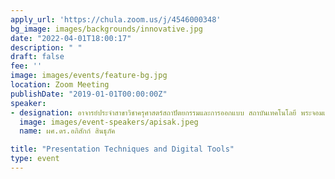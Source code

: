 ```yaml
---
apply_url: 'https://chula.zoom.us/j/4546000348'
bg_image: images/backgrounds/innovative.jpg
date: "2022-04-01T18:00:17"
description: " "
draft: false
fee: ''
image: images/events/feature-bg.jpg
location: Zoom Meeting
publishDate: "2019-01-01T00:00:00Z"
speaker:
- designation: อาจารย์ประจำสาขาวิชาครุศาสตร์สถาปัตยกรรมและการออกแบบ สถาบันเทคโนโลยี พระจอมเกล้าเจ้าคุณทหารลาดกระบัง
  image: images/event-speakers/apisak.jpeg
  name: ผศ.ดร.อภิสักก์ สินธุภัค

title: "Presentation Techniques and Digital Tools"
type: event
---
```




